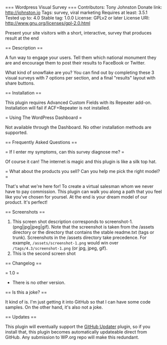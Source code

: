 === Wordpress Visual Survey ===
Contributors: Tony Johnston
Donate link: http://johnston.io
Tags: survey, viral marketing
Requires at least: 3.5.1
Tested up to: 4.0
Stable tag: 1.0.0
License: GPLv2 or later
License URI: http://www.gnu.org/licenses/gpl-2.0.html

Present your site visitors with a short, interactive, survey that produces result at the end

== Description ==

A fun way to engage your users. Tell them which national monument they are and encourage them to post their results to
FaceBook or Twitter.

What kind of snowflake are you? You can find out by completing these 3 visual surveys with 7 options per section, and a
final "results" layout with share buttons.


== Installation ==

This plugin requires Advanced Custom Fields with its Repeater add-on. Installation will fail if ACF+Repeater
is not installed.

= Using The WordPress Dashboard =

Not available through the Dashboard. No other installation methods are supported.


== Frequently Asked Questions ==

= If I enter my symptoms, can this survey diagnose me? =

Of course it can! The internet is magic and this plugin is like a silk top hat.

= What about the products you sell? Can you help me pick the right model? =

That's what we're here for! To create a virtual salesman whom we never have to pay commission. This plugin can walk
you along a path that you feel like you've chosen for yoursel. At the end is your dream model of our product. It's
perfect!

== Screenshots ==

1. This screen shot description corresponds to screenshot-1.(png|jpg|jpeg|gif). Note that the screenshot is taken from
the /assets directory or the directory that contains the stable readme.txt (tags or trunk). Screenshots in the /assets
directory take precedence. For example, `/assets/screenshot-1.png` would win over `/tags/4.3/screenshot-1.png`
(or jpg, jpeg, gif).
2. This is the second screen shot

== Changelog ==

= 1.0 =
* There is no other version.

== Is this a joke? ==

It kind of is. I'm just getting it into GitHub so that I can have some code samples.
On the other hand, it's also not a joke.

== Updates ==

This plugin will eventually support the [GitHub Updater](https://github.com/afragen/github-updater) plugin, so if you
install that, this plugin becomes automatically updateable direct from GitHub. Any submission to WP.org repo will make
this redundant.

